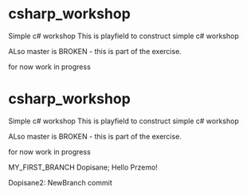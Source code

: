 # csharp_workshop
Simple c# workshop
This is playfield to construct simple c# workshop

ALso master is BROKEN - this is part of the exercise.

for now work in progress

# csharp_workshop
Simple c# workshop
This is playfield to construct simple c# workshop

ALso master is BROKEN - this is part of the exercise.

for now work in progress

MY_FIRST_BRANCH
Dopisane;
Hello Przemo!

Dopisane2:
NewBranch commit